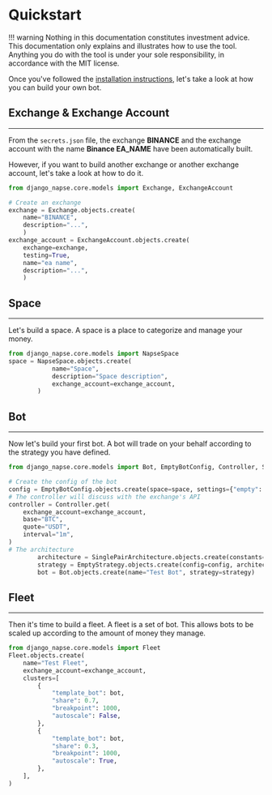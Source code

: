 # Quickstart

!!! warning
    Nothing in this documentation constitutes investment advice. This documentation only explains and illustrates how to use the tool. Anything you do with the tool is under your sole responsibility, in accordance with the MIT license.

Once you've followed the [installation instructions](https://napse-invest.github.io/django-napse/#installation), let's take a look at how you can build your own bot.

## Exchange & Exchange Account
---

From the `secrets.json` file, the exchange **BINANCE** and the exchange account with the name **Binance EA_NAME** have been automatically built.

However, if you want to build another exchange or another exchange account, let's take a look at how to do it.

```python
from django_napse.core.models import Exchange, ExchangeAccount

# Create an exchange
exchange = Exchange.objects.create(
    name="BINANCE",
    description="...",
    )
exchange_account = ExchangeAccount.objects.create(
    exchange=exchange,
    testing=True, 
    name="ea name", 
    description="...", 
    )
```

## Space 
---

Let's build a space. A space is a place to categorize and manage your money.
```python
from django_napse.core.models import NapseSpace
space = NapseSpace.objects.create(
            name="Space",
            description="Space description",
            exchange_account=exchange_account,
        )
```

## Bot
---

Now let's build your first bot. A bot will trade on your behalf according to the strategy you have defined.
```python
from django_napse.core.models import Bot, EmptyBotConfig, Controller, SinglePairArchitecture, EmptyStrategy

# Create the config of the bot
config = EmptyBotConfig.objects.create(space=space, settings={"empty": True})
# The controller will discuss with the exchange's API
controller = Controller.get(
    exchange_account=exchange_account,
    base="BTC",
    quote="USDT",
    interval="1m",
)
# The architecture
        architecture = SinglePairArchitecture.objects.create(constants={"controller": controller})
        strategy = EmptyStrategy.objects.create(config=config, architecture=architecture)
        bot = Bot.objects.create(name="Test Bot", strategy=strategy)
```

## Fleet
---

Then it's time to build a fleet. A fleet is a set of bot. This allows bots to be scaled up according to the amount of money they manage.
```python
from django_napse.core.models import Fleet
Fleet.objects.create(
    name="Test Fleet",
    exchange_account=exchange_account,
    clusters=[
        {
            "template_bot": bot,
            "share": 0.7,
            "breakpoint": 1000,
            "autoscale": False,
        },
        {
            "template_bot": bot,
            "share": 0.3,
            "breakpoint": 1000,
            "autoscale": True,
        },
    ],
)

```